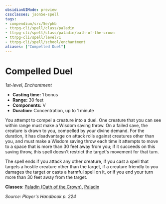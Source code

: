 ```yaml
---
obsidianUIMode: preview
cssclasses: json5e-spell
tags:
- compendium/src/5e/phb
- ttrpg-cli/spell/class/paladin
- ttrpg-cli/spell/class/paladin/oath-of-the-crown
- ttrpg-cli/spell/level/1
- ttrpg-cli/spell/school/enchantment
aliases: ["Compelled Duel"]
---
```

# Compelled Duel
*1st-level, Enchantment*  

- **Casting time:** 1 bonus
- **Range:** 30 feet
- **Components:** V
- **Duration:** Concentration, up to 1 minute

You attempt to compel a creature into a duel. One creature that you can see within range must make a Wisdom saving throw. On a failed save, the creature is drawn to you, compelled by your divine demand. For the duration, it has disadvantage on attack rolls against creatures other than you, and must make a Wisdom saving throw each time it attempts to move to a space that is more than 30 feet away from you; if it succeeds on this saving throw, this spell doesn't restrict the target's movement for that turn.

The spell ends if you attack any other creature, if you cast a spell that targets a hostile creature other than the target, if a creature friendly to you damages the target or casts a harmful spell on it, or if you end your turn more than 30 feet away from the target.

**Classes**: [Paladin (Oath of the Crown)](compendium/classes/paladin-oath-of-the-crown-scag.md), [Paladin](compendium/classes/paladin.md)

*Source: Player's Handbook p. 224*